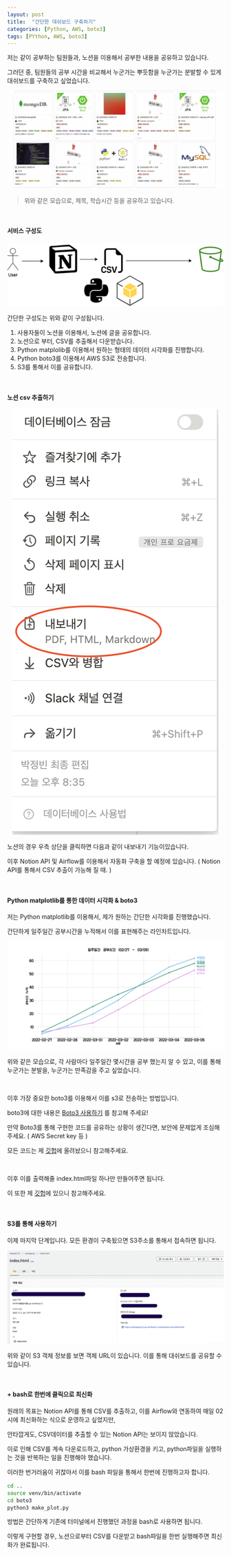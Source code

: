 ```yaml
---
layout: post
title:  "간단한 대쉬보드 구축하기"
categories: [Python, AWS, boto3]
tags: [PYthon, AWS, boto3]
---
```


저는 같이 공부하는 팀원들과, 노션을 이용해서 공부한 내용을 공유하고 있습니다.

그러던 중, 팀원들의 공부 시간을 비교해서 누군가는 뿌듯함을 누군가는 분발할 수 있게 대쉬보드를 구축하고 싶었습니다.

<p align="center"><img src="/assets/img/post_img/대쉬보드1.png"></p>

> 위와 같은 모습으로, 제목, 학습시간 등을 공유하고 있습니다.

<br>

#### 서비스 구성도

<p align="center"><img src="/assets/img/post_img/대쉬보드2.png"></p>

간단한 구성도는 위와 같이 구성됩니다.

1. 사용자들이 노션을 이용해서, 노션에 글을 공유합니다.
2. 노션으로 부터, CSV를 추출해서 다운받습니다.
3. Python matplolib를 이용해서 원하는 형태의 데이터 시각화를 진행합니다.
4. Python boto3를 이용해서 AWS S3로 전송합니다.
5. S3를 통해서 이를 공유합니다.

<br>

#### 노션 csv 추출하기

<p align="center"><img src="/assets/img/post_img/대쉬보드3.png"></p>

노션의 경우 우측 상단을 클릭하면 다음과 같이 내보내기 기능이있습니다.

이후 Notion API 및 Airflow를 이용해서 자동화 구축을 할 예정에 있습니다. ( Notion API를 통해서 CSV 추출이 가능해 질 때. )

<br>

#### Python matplotlib를 통한 데이터 시각화 & boto3

저는 Python matplotlib를 이용해서, 제가 원하는 간단한 시각화를 진행했습니다.

간단하게 일주일간 공부시간을 누적해서 이를 표현해주는 라인차트입니다.

<p align="center"><img src="/assets/img/post_img/대쉬보드4.png"></p>

위와 같은 모습으로, 각 사람마다 일주일간 몇시간을 공부 했는지 알 수 있고, 이를 통해 누군가는 분발을, 누군가는 만족감을 주고 싶었습니다.

<br>

이후 가장 중요한 boto3를 이용해서 이를 s3로 전송하는 방법입니다.

boto3에 대한 내용은 [Boto3 사용하기](https://wjdqlsdlsp.github.io/%EB%8D%B0%EC%9D%B4%ED%84%B0%EC%97%94%EC%A7%80%EB%8B%88%EC%96%B4/2022/02/25/boto3/) 를 참고해 주세요!

만약 Boto3를 통해 구현한 코드를 공유하는 상황이 생긴다면, 보안에 문제없게 조심해주세요. ( AWS Secret key 등 )

모든 코드는 제 [깃헙](https://github.com/wjdqlsdlsp/simple_dashboard/blob/main/make_plot.py)에 올려놨으니 참고해주세요.

<br>

이후 이를 출력해줄 index.html파일 하나만 만들어주면 됩니다.

이 또한 제 [깃헙](https://github.com/wjdqlsdlsp/simple_dashboard/blob/main/index.html)에 있으니 참고해주세요.

<br>

#### S3를 통해 사용하기

이제 마지막 단계입니다. 모든 환경이 구축됬으면 S3주소를 통해서 접속하면 됩니다.

<p align="center"><img src="/assets/img/post_img/대쉬보드5.png"></p>

위와 같이 S3 객체 정보를 보면 객체 URL이 있습니다. 이를 통해 대쉬보드를 공유할 수 있습니다.

<br>

#### + bash로 한번에 클릭으로 최신화

원래의 목표는 Notion API를 통해 CSV를 추출하고, 이를 Airflow와 연동하여 매일 02시에 최신화하는 식으로 운영하고 싶었지만,

안타깝게도, CSV데이터를 추출할 수 있는 Notion API는 보이지 않았습니다.

이로 인해 CSV를 계속 다운로드하고, python 가상환경을 키고, python파일을 실행하는 것을 반복하는 일을 진행해야 했습니다.

이러한 번거러움이 귀찮아서 이를 bash 파일을 통해서 한번에 진행하고자 합니다.

```bash
cd ..
source venv/bin/activate
cd boto3
python3 make_plot.py
```

방법은 간단하게 기존에 터미널에서 진행했던 과정을 bash로 사용하면 됩니다.

이렇게 구현할 경우, 노션으로부터 CSV를 다운받고 bash파일을 한번 실행해주면 최신화가 완료됩니다.

<br>
<br>
